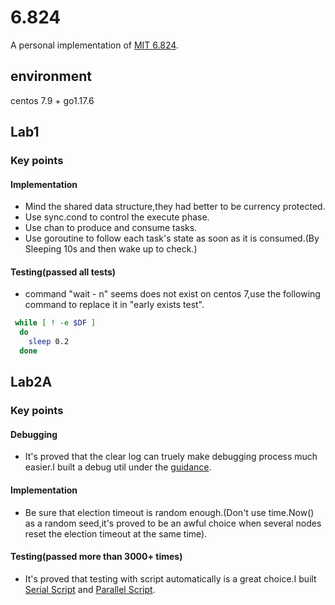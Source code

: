 # 6.824
A personal implementation of [MIT 6.824](https://pdos.csail.mit.edu/6.824/schedule.html).

## environment
centos 7.9 + go1.17.6

## Lab1
### Key points
#### Implementation
-  Mind the shared data structure,they had better to be currency protected.
-  Use sync.cond to control the execute phase.
-  Use chan to produce and consume tasks.
-  Use goroutine to follow each task's state as soon as it is consumed.(By Sleeping 10s and then wake up to check.)

#### Testing(passed all tests)
- command "wait - n" seems does not exist on centos 7,use the following command to replace it in "early exists test".
```bash
 while [ ! -e $DF ]
  do
    sleep 0.2
  done
```

## Lab2A
### Key points
#### Debugging
-  It's proved that the clear log can truely make debugging process much easier.I built a debug util under the [guidance](https://blog.josejg.com/debugging-pretty/).

#### Implementation
-  Be sure that election timeout is random enough.(Don't use time.Now() as a random seed,it's proved to be an awful choice when several nodes reset the election timeout at the same time).

#### Testing(passed more than 3000+ times)
-  It's proved that testing with script automatically is a great choice.I built [Serial Script](https://github.com/TangSiyang2001/6.824/blob/master/src/raft/serial-test.sh) and [Parallel Script](https://github.com/TangSiyang2001/6.824/blob/master/src/raft/test-many.sh).

